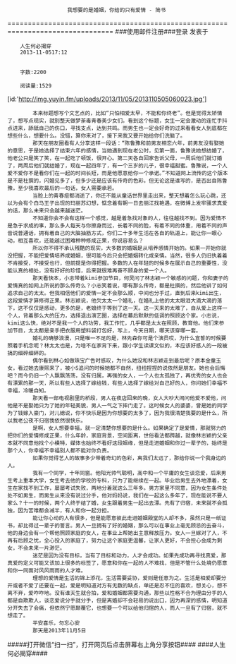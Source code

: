                        我想要的是婚姻，你给的只有爱情 - 简书
================================================================================
###使用邮件注册###登录        发表于


        
        人生何必揭穿
        2013-11-0517:12


        字数:2200

        阅读量:1529

        	
[id:'http://img.yuyin.fm/uploads/2013/11/05/2013110505060023.jpg']
        
        	本来标题想写个文艺点的，比如“只怕相爱太早，不能和你终老”。但是觉得太矫情了，想写点现实，就别整天做梦荼毒青春美少女们。看到这个标题，女生一定会激动的连忙手抖点进来，舔舐自己的伤口，寻找支点，达到共鸣。而男生也一定会好奇的过来看看女人到底都在想些什么，想要什么。没错，算你来对了，接下来我又要开始给你们洗脑了。
        	那天在朋友圈看有人分享这样一段话：“陈鲁豫和前男友相恋六年，前男友没有娶她的意思，于是她选择了结束六年的感情，当她遇到现在老公时，见第一面，鲁豫说她想结婚了，他老公只是笑了笑，在一起吃了顿饭，很开心。第二天各自回家告诉父母，一周后他们就订婚了，两周后他们就结婚了，现在一起四年了，有一个三岁的儿子，很幸福甜蜜。鲁豫说，一个人爱不爱你不是看你们在一起的时间长短，而是他愿意给你一个承诺。”不知道网上流传的这个版本是不是杜撰的，闪婚见多了，但多少还是应该有传奇的色彩。但无论这是谁写的，是否出自陈鲁豫，至少我喜欢最后的一句话，女人需要承若。
        	当脸上的青春痘都消逝了，你还不能从童话世界里走出来，整天想着怎么玩心跳，还以为会有个白马王子出现的玛丽苏幻想，惦念着有朝一日去丽江找艳遇，在微博上发牢骚求真爱的话，那么未来只会越来越迷茫。
        	不知道你会不会有这样一个感觉，越是着急找对象的人，往往越找不到。因为爱情不是急于求成的事，那么多人每天与你擦身而过，长着不同的脸，有着不同的体重，用着不同的声音说普通话，拥有着自己的大脑抽筋方式，你们二十多年生活在各自的轨道上，能让你一眼心动，相互喜欢，还能越过困难种种修成正果，你说容易么？
        	所以你不得不承认残酷的现实，大多数的婚姻是从培养感情开始的。如果一开始你就没把握，不能把爱情培养成婚姻，很可能今后只会把婚姻转化成亲情。当然，很多人仍旧执着着不肯接受，不接受也行，但前提是你得把握。多数的人在年轻的时候多在展示自己的重要性，没能认真的相处，没有好好的珍惜，后来就很难再奋不顾身的爱一个人。
        	那天看快本，小志带着kimi参加节目，何炅问了林志颖一个敏感的问题，你和妻子的爱情真的如网上所说的那么传奇么？小志笑着说，哪有那么传奇，都是杜撰的，然后他讲了如何追求自己的太太。但我相信他们的爱情一定不会那么顺，中间也分手过，直到后来kimi出生，这段爱情才算修得正果。林志颖说，他欠太太一个婚礼，在婚礼上他的太太眼泪大滴大滴的落下，这不仅仅是感动，更多的是，老娘终于等到了这一天。这一天来的太难了，自从爱上这样一个人，背着那么大的压力，选择退出演艺圈，选择在幕后默默的低调的照顾这个家。小志说，kimi这么快，绝对不是我一个人的功劳，我工作忙，几乎都是太太在照顾，教育他。他们来参加节目，太太都是亲手把衣服用塑料袋打包好，写上，今天日期，哪天该穿哪一套。
        	婚礼的确够浪漫，只是唯一不足的是，林先森你可是个演员哎，为什么宣誓的时候要照着手机念呢？林太太也是，为啥不在家背下来，跟小学生读课文似的，本应该好感人的一段被搞的细碎细碎的。
        	偶尔看到林心如做珠宝广告时感叹，为什么她没和林志颖走到最后呢？原本金童玉女，看过她去康熙来了，被小S追问的时候她都不自然，扭扭捏捏的说依然是朋友。她也会后悔吧？而今仍旧一个人飘飘荡荡，没有归属，再强的女人，一个人也太孤独了，再优秀的女人也会有漂累的那一天，所以有些人选择了嫁给钱，有些人选择了嫁给对自己好的人，你问她们幸福不幸福，冷暖自知。
        	那天看一部电视剧里的桥段，男人在夜店回来的晚，女人大吵大闹问他爱不爱他，问他是不是娶她只为了她的年轻美貌，男人一气之下摔门走了。这时候女人的婆婆，曾是她的同学为了钱嫁入豪门，对儿媳说，你不快乐是因为你想要的太多了，因为我很清楚我要的是什么，所以我老公夜不归宿我依然很快乐。
        	是啊，女人想要幸福，就一定清楚你想要的是什么。如果确定了是爱情，那就努力的把你们的爱情修成正果，什么年龄，家庭背景，空间距离，世俗看法都跨越，就像林志颖的父亲本就不同意他找个小模特，媒体也始终不看好这段姻缘，但是走进婚姻和你过一辈子的，始终是那个人，你幸福不幸福别人都不能对你负责。
        	如果你觉得艺人的故事多少带着奇幻的色彩，离我们太远了，那给你说一个我身边的人。
        	我有一个同学，十年同窗。他阳光帅气聪明，高中和一个平庸的女生谈恋爱，后来男生考上重本大学，女生考去他的学校的专科，只为了能继续在一起。毕业后男生去外地漂着，女生在家找不到工作，屡屡考试失败，两地分着就这么三年多。男方家里不同意，因为女生条件处处不如男生，而男生从来没有说过分手，他对妈妈说，我们在一起这么多年了，现在能说不要人家么？十一的时候，两个人终于结了婚，女生跟着男生一起出去漂。先有了归宿，未来就不会孤独，因为苦难都会减半，有人和你一起分担。
        	能让你心动的人有很多，但是能愿意彼此走进婚姻殿堂的人却不多，虽然只是一纸证书，却比得过一辈子的誓言。男人一旦拥有了好的婚姻，那么可以在事业上毫无顾忌的去奋斗，他的身边会有一个帮他照顾家庭的女人，在事业上帮她出主意释放压力。女人一旦嫁对了人，不再有后顾之忧，全心投入的家庭了，努力让这个家庭更温馨，让家人更好，不会担心会成为剩女，不会未来一片渺茫。
        	迷茫是因为没有目标，当有了目标和动力，人才会成功。如果先成功再寻找真爱，那真爱的定义可能又该加上很多的标签了，愿意和你在一起的人不难找，但是不管什么处境仍愿意和你一同面对风风雨雨的人才难。
        	理想的爱情是生活的锦上添花，生活需要妥协，爱则是任意为之。生活是相爱却要分开或者不爱了还要在一起，爱是明知道对方有无数的缺点，单还是忍不住的喜欢，想关心，想不离不弃，爱咋咋地。没有谁天生就合拍，爱和婚姻都需要沟通，那些以性格不合为理由分手的人都是自欺欺人，谈恋爱说分手就分手，但是离婚却不会轻易的说出口，因为再深的感情，明知道分开失去了会痛，但依然宁愿颠覆它，也想要一个可以给他归宿的人，而人一旦有了归宿，就不想走了。
        	平安喜乐，勿忘心安
        	那天是2013年11月5日
#####打开微信“扫一扫”，打开网页后点击屏幕右上角分享按钮####
        ####人生何必揭穿####
      